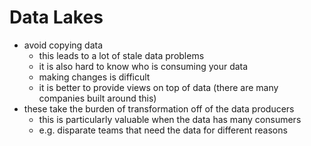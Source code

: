 # Data Lakes

- avoid copying data
  - this leads to a lot of stale data problems
  - it is also hard to know who is consuming your data
  - making changes is difficult
  - it is better to provide views on top of data (there are many companies built around this)
- these take the burden of transformation off of the data producers
  - this is particularly valuable when the data has many consumers
  - e.g. disparate teams that need the data for different reasons
